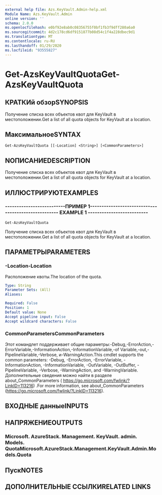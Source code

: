 ```yaml
---
external help file: Azs.KeyVault.Admin-help.xml
Module Name: Azs.KeyVault.Admin
online version: ''
schema: 2.0.0
ms.openlocfilehash: e0bf92e8ab0c08356755f0bf1fb3f9dff280a6a0
ms.sourcegitcommit: 4d2c178cd6df9151877b08d54c1f4a228dbec9d1
ms.translationtype: MT
ms.contentlocale: ru-RU
ms.lasthandoff: 01/29/2020
ms.locfileid: "93555827"
---
```

# <span data-ttu-id="2d538-101">Get-AzsKeyVaultQuota</span><span class="sxs-lookup"><span data-stu-id="2d538-101">Get-AzsKeyVaultQuota</span></span>

## <span data-ttu-id="2d538-102">КРАТКИй обзор</span><span class="sxs-lookup"><span data-stu-id="2d538-102">SYNOPSIS</span></span>
<span data-ttu-id="2d538-103">Получение списка всех объектов квот для KeyVault в местоположении.</span><span class="sxs-lookup"><span data-stu-id="2d538-103">Get a list of all quota objects for KeyVault at a location.</span></span>

## <span data-ttu-id="2d538-104">Максимальное</span><span class="sxs-lookup"><span data-stu-id="2d538-104">SYNTAX</span></span>

```
Get-AzsKeyVaultQuota [[-Location] <String>] [<CommonParameters>]
```

## <span data-ttu-id="2d538-105">NОПИСАНИЕ</span><span class="sxs-lookup"><span data-stu-id="2d538-105">DESCRIPTION</span></span>
<span data-ttu-id="2d538-106">Получение списка всех объектов квот для KeyVault в местоположении.</span><span class="sxs-lookup"><span data-stu-id="2d538-106">Get a list of all quota objects for KeyVault at a location.</span></span>

## <span data-ttu-id="2d538-107">ИЛЛЮСТРИРУЮТ</span><span class="sxs-lookup"><span data-stu-id="2d538-107">EXAMPLES</span></span>

### <span data-ttu-id="2d538-108">--------------------------ПРИМЕР 1--------------------------</span><span class="sxs-lookup"><span data-stu-id="2d538-108">-------------------------- EXAMPLE 1 --------------------------</span></span>
```
Get-AzsKeyVaultQuota
```

<span data-ttu-id="2d538-109">Получение списка всех объектов квот для KeyVault в местоположении.</span><span class="sxs-lookup"><span data-stu-id="2d538-109">Get a list of all quota objects for KeyVault at a location.</span></span>

## <span data-ttu-id="2d538-110">ПАРАМЕТРЫ</span><span class="sxs-lookup"><span data-stu-id="2d538-110">PARAMETERS</span></span>

### <span data-ttu-id="2d538-111">-Location</span><span class="sxs-lookup"><span data-stu-id="2d538-111">-Location</span></span>
<span data-ttu-id="2d538-112">Расположение квоты.</span><span class="sxs-lookup"><span data-stu-id="2d538-112">The location of the quota.</span></span>

```yaml
Type: String
Parameter Sets: (All)
Aliases: 

Required: False
Position: 1
Default value: None
Accept pipeline input: False
Accept wildcard characters: False
```

### <span data-ttu-id="2d538-113">CommonParameters</span><span class="sxs-lookup"><span data-stu-id="2d538-113">CommonParameters</span></span>
<span data-ttu-id="2d538-114">Этот командлет поддерживает общие параметры:-Debug,-ErrorAction,-ErrorVariable,-InformationAction,-InformationVariable,-of Variable,-out,-PipelineVariable,-Verbose, и-WarningAction.</span><span class="sxs-lookup"><span data-stu-id="2d538-114">This cmdlet supports the common parameters: -Debug, -ErrorAction, -ErrorVariable, -InformationAction, -InformationVariable, -OutVariable, -OutBuffer, -PipelineVariable, -Verbose, -WarningAction, and -WarningVariable.</span></span> <span data-ttu-id="2d538-115">Дополнительные сведения можно найти в разделе about_CommonParameters ( https://go.microsoft.com/fwlink/?LinkID=113216) .</span><span class="sxs-lookup"><span data-stu-id="2d538-115">For more information, see about_CommonParameters (https://go.microsoft.com/fwlink/?LinkID=113216).</span></span>

## <span data-ttu-id="2d538-116">ВХОДНЫЕ данные</span><span class="sxs-lookup"><span data-stu-id="2d538-116">INPUTS</span></span>

## <span data-ttu-id="2d538-117">НАПРЯЖЕНИЕ</span><span class="sxs-lookup"><span data-stu-id="2d538-117">OUTPUTS</span></span>

### <span data-ttu-id="2d538-118">Microsoft. AzureStack. Management. KeyVault. admin. Models. Quota</span><span class="sxs-lookup"><span data-stu-id="2d538-118">Microsoft.AzureStack.Management.KeyVault.Admin.Models.Quota</span></span>

## <span data-ttu-id="2d538-119">Пуск</span><span class="sxs-lookup"><span data-stu-id="2d538-119">NOTES</span></span>

## <span data-ttu-id="2d538-120">ДОПОЛНИТЕЛЬНЫЕ ССЫЛКИ</span><span class="sxs-lookup"><span data-stu-id="2d538-120">RELATED LINKS</span></span>

